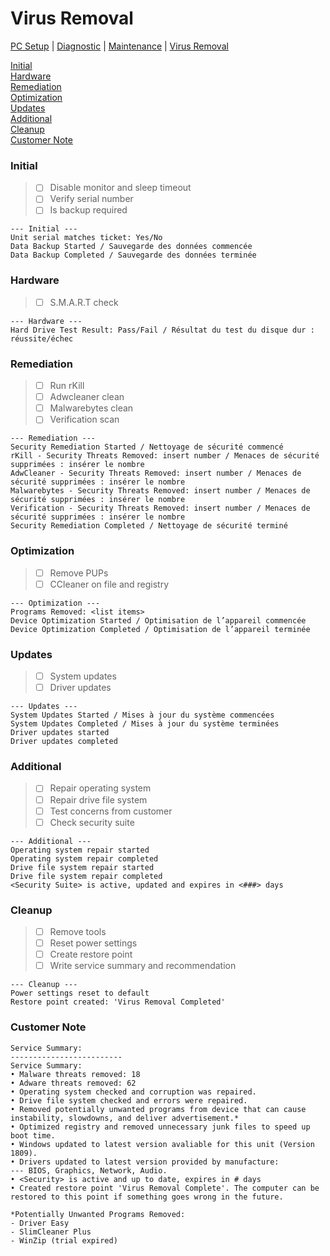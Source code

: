 # Virus Removal

[PC Setup](https://github.com/justinchapdelaine/IT-Resources/blob/master/Documentation/Checklist/PC-Setup.md#pc-setup) | 
[Diagnostic](https://github.com/justinchapdelaine/IT-Resources/blob/master/Documentation/Checklist/PC-Diagnostic.md#pc-diagnostic) | 
[Maintenance](https://github.com/justinchapdelaine/IT-Resources/blob/master/Documentation/Checklist/PC-Maintenance.md#maintenance) | 
[Virus Removal](https://github.com/justinchapdelaine/IT-Resources/blob/master/Documentation/Checklist/PC-Virus-Removal.md#virus-removal) 

[Initial](#initial) <br>
[Hardware](#hardware) <br>
[Remediation](#remediation) <br>
[Optimization](#optimization) <br>
[Updates](#updates) <br>
[Additional](#additional) <br>
[Cleanup](#cleanup)<br>
[Customer Note](#customer-note) <br>

### Initial
> - [ ] Disable monitor and sleep timeout
> - [ ] Verify serial number
> - [ ] Is backup required

```
--- Initial ---
Unit serial matches ticket: Yes/No
Data Backup Started / Sauvegarde des données commencée
Data Backup Completed / Sauvegarde des données terminée
```

### Hardware
> - [ ] S.M.A.R.T check

```
--- Hardware ---
Hard Drive Test Result: Pass/Fail / Résultat du test du disque dur : réussite/échec
```

### Remediation
> - [ ] Run rKill
> - [ ] Adwcleaner clean
> - [ ] Malwarebytes clean
> - [ ] Verification scan

```
--- Remediation ---
Security Remediation Started / Nettoyage de sécurité commencé
rKill - Security Threats Removed: insert number / Menaces de sécurité supprimées : insérer le nombre
AdwCleaner - Security Threats Removed: insert number / Menaces de sécurité supprimées : insérer le nombre
Malwarebytes - Security Threats Removed: insert number / Menaces de sécurité supprimées : insérer le nombre
Verification - Security Threats Removed: insert number / Menaces de sécurité supprimées : insérer le nombre
Security Remediation Completed / Nettoyage de sécurité terminé
```

### Optimization
> - [ ] Remove PUPs
> - [ ] CCleaner on file and registry

```
--- Optimization ---
Programs Removed: <list items>
Device Optimization Started / Optimisation de l’appareil commencée
Device Optimization Completed / Optimisation de l’appareil terminée
```

### Updates
> - [ ] System updates
> - [ ] Driver updates

```
--- Updates ---
System Updates Started / Mises à jour du système commencées
System Updates Completed / Mises à jour du système terminées
Driver updates started
Driver updates completed
```

### Additional
> - [ ] Repair operating system
> - [ ] Repair drive file system
> - [ ] Test concerns from customer
> - [ ] Check security suite

```
--- Additional ---
Operating system repair started
Operating system repair completed
Drive file system repair started
Drive file system repair completed
<Security Suite> is active, updated and expires in <###> days
```

### Cleanup
> - [ ] Remove tools
> - [ ] Reset power settings
> - [ ] Create restore point
> - [ ] Write service summary and recommendation

```
--- Cleanup ---
Power settings reset to default
Restore point created: 'Virus Removal Completed'
```
### Customer Note
```
Service Summary:
-------------------------
Service Summary:
• Malware threats removed: 18
• Adware threats removed: 62
• Operating system checked and corruption was repaired.
• Drive file system checked and errors were repaired.
• Removed potentially unwanted programs from device that can cause instability, slowdowns, and deliver advertisement.*
• Optimized registry and removed unnecessary junk files to speed up boot time.
• Windows updated to latest version avaliable for this unit (Version 1809).
• Drivers updated to latest version provided by manufacture:
--- BIOS, Graphics, Network, Audio.
• <Security> is active and up to date, expires in # days
• Created restore point 'Virus Removal Complete'. The computer can be restored to this point if something goes wrong in the future.

*Potentially Unwanted Programs Removed:
- Driver Easy
- SlimCleaner Plus
- WinZip (trial expired)
```
